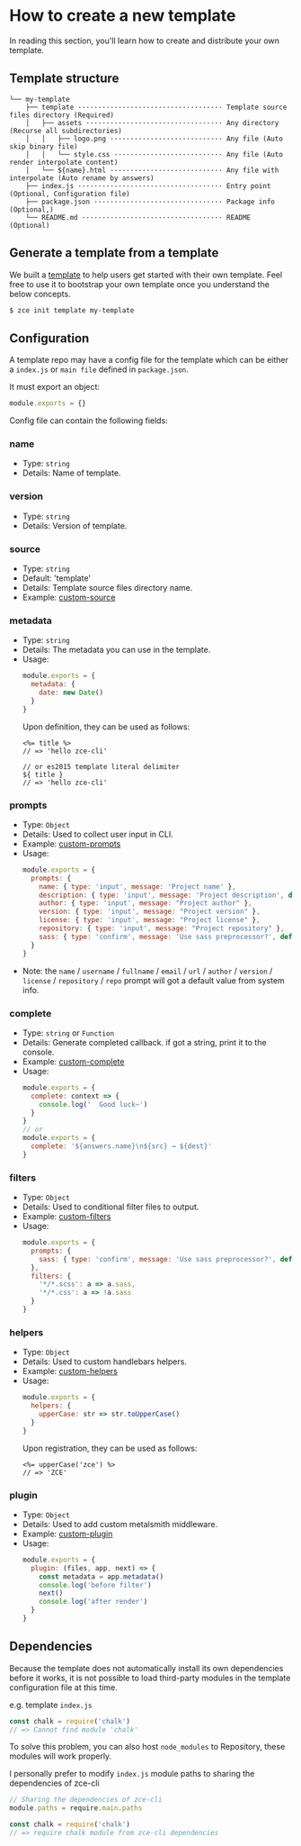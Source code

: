 # How to create a new template

In reading this section, you'll learn how to create and distribute your own template.

## Template structure

```
└── my-template
    ├── template ···································· Template source files directory (Required)
    │   ├── assets ·································· Any directory (Recurse all subdirectories)
    │   │   ├── logo.png ···························· Any file (Auto skip binary file)
    │   │   └── style.css ··························· Any file (Auto render interpolate content)
    │   └── ${name}.html ···························· Any file with interpolate (Auto rename by answers)
    ├── index.js ···································· Entry point (Optional, Configuration file)
    ├── package.json ································ Package info (Optional,)
    └── README.md ··································· README (Optional)
```

## Generate a template from a template

We built a [template](https://github.com/zce-templates/template) to help users get started with their own template. Feel free to use it to bootstrap your own template once you understand the below concepts.

```sh
$ zce init template my-template
```

## Configuration

A template repo may have a config file for the template which can be either a `index.js` or `main file` defined in `package.json`.

It must export an object:

```js
module.exports = {}
```

Config file can contain the following fields:

### name

- Type: `string`
- Details: Name of template.

### version

- Type: `string`
- Details: Version of template.

### source

- Type: `string`
- Default: 'template'
- Details: Template source files directory name.
- Example: [custom-source](../test/mock/templates/source)

### metadata

- Type: `string`
- Details: The metadata you can use in the template.
- Usage:
  ```js
  module.exports = {
    metadata: {
      date: new Date()
    }
  }
  ```
  Upon definition, they can be used as follows:
  ```ejs
  <%= title %>
  // => 'hello zce-cli'

  // or es2015 template literal delimiter
  ${ title }
  // => 'hello zce-cli'
  ```

### prompts

- Type: `Object`
- Details: Used to collect user input in CLI.
- Example: [custom-prompts](../test/mock/templates/prompts)
- Usage:
  ```js
  module.exports = {
    prompts: {
      name: { type: 'input', message: 'Project name' },
      description: { type: 'input', message: 'Project description', default: 'A jekyll project' },
      author: { type: 'input', message: "Project author" },
      version: { type: 'input', message: "Project version" },
      license: { type: 'input', message: "Project license" },
      repository: { type: 'input', message: "Project repository" },
      sass: { type: 'confirm', message: 'Use sass preprocessor?', default: true }
    }
  }
  ```
- Note:
  the `name` / `username` / `fullname` / `email` / `url` / `author` / `version` / `license` / `repository` / `repo` prompt will got a default value from system info.

### complete

- Type: `string` or `Function`
- Details: Generate completed callback. if got a string, print it to the console.
- Example: [custom-complete](../test/mock/templates/complete)
- Usage:
  ```js
  module.exports = {
    complete: context => {
      console.log('  Good luck~')
    }
  }
  // or
  module.exports = {
    complete: '${answers.name}\n${src} → ${dest}'
  }
  ```

### filters

- Type: `Object`
- Details: Used to conditional filter files to output.
- Example: [custom-filters](../test/mock/templates/filters)
- Usage:
  ```js
  module.exports = {
    prompts: {
      sass: { type: 'confirm', message: 'Use sass preprocessor?', default: true }
    },
    filters: {
      '*/*.scss': a => a.sass,
      '*/*.css': a => !a.sass
    }
  }
  ```

### helpers

- Type: `Object`
- Details: Used to custom handlebars helpers.
- Example: [custom-helpers](../test/mock/templates/helpers)
- Usage:
  ```js
  module.exports = {
    helpers: {
      upperCase: str => str.toUpperCase()
    }
  }
  ```
  Upon registration, they can be used as follows:
  ```ejs
  <%= upperCase('zce') %>
  // => 'ZCE'
  ```

### plugin

- Type: `Object`
- Details: Used to add custom metalsmith middleware.
- Example: [custom-plugin](../test/mock/templates/plugin)
- Usage:
  ```js
  module.exports = {
    plugin: (files, app, next) => {
      const metadata = app.metadata()
      console.log('before filter')
      next()
      console.log('after render')
    }
  }
  ```

## Dependencies

Because the template does not automatically install its own dependencies before it works, it is not possible to load third-party modules in the template configuration file at this time. 

e.g. template `index.js`

```js
const chalk = require('chalk')
// => Cannot find module 'chalk'
```

To solve this problem, you can also host `node_modules` to Repository, these modules will work properly.

I personally prefer to modify `index.js` module paths to sharing the dependencies of zce-cli

```js
// Sharing the dependencies of zce-cli
module.paths = require.main.paths

const chalk = require('chalk')
// => require chalk module from zce-cli dependencies
```
